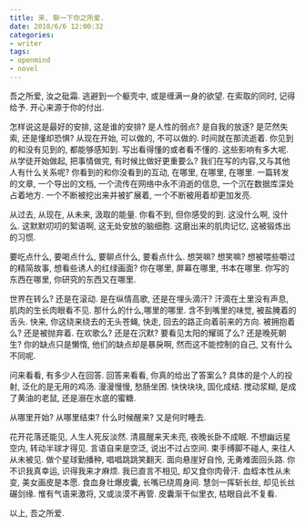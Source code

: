 ```yaml
---
title: 来, 聊一下你之所爱.
date: 2018/6/6 12:00:32
categories: 
- writer
tags:
- openmind
- novel
---
```



 

吾之所爱, 汝之砒霜. 逃避到一个躯壳中, 或是缠满一身的欲望. 在索取的同时, 记得给予. 开心来源于你的付出. 

怎样说这是最好的安排, 这是谁的安排? 是人性的弱点? 是自我的放逐? 是茫然失索, 还是懂却恐惧? 从现在开始, 可以做的, 不可以做的. 时间就在那流逝着. 你见到的和没有见到的, 都能够感知到. 写出看得懂的或者看不懂的. 这些影响有多大呢. 从学徒开始做起, 把事情做完, 有时候比做好更重要么? 我们在写的内容,又与其他人有什么关系呢? 你看到的和你没看到的互动, 在哪里, 在哪里, 在哪里. 一篇转发的文章, 一个导出的文档, 一个流传在网络中永不消逝的信息, 一个沉在数据库深处占着地方. 一个不断被挖出来并被扩展着, 一个不断被用着却更加发亮. 

从过去, 从现在, 从未来, 汲取的能量. 你看不到, 但你感受的到. 这没什么啊, 没什么. 这默默叨叨的絮语啊, 这无处安放的脑细胞. 这磨出来的肌肉记忆, 这被锻炼出的习惯. 

要吃点什么, 要喝点什么, 要聊点什么, 要看点什么. 想哭嘛? 想笑嘛? 想被喂些嚼过的精简故事, 想看些诱人的红绿画面? 你在哪里, 屏幕在哪里, 书本在哪里. 你写的东西在哪里, 你研究的东西又在哪里. 

世界在转么? 还是在滚动. 是在纵情高歌, 还是在埋头滴汗? 
汗滴在土里没有声息, 肌肉的生长肉眼看不见. 那什么的什么,哪里的哪里. 含不到嘴里的味觉, 被盐腌着的舌头. 快来, 你这绕来绕去的无头苍蝇, 快走, 回去的路正向着前来的方向. 被拥抱着么? 还是被抛弃着. 在欢歌么? 还是在沉默? 要看见太阳的耀斑了么? 还是晚死朝生? 你的缺点只是懒惰, 他们的缺点却是暴戾啊, 然而这不能控制的自己, 又有什么不同呢. 

问来看看, 有多少人在回答. 回答来看看, 你真的给出了答案么? 具体的是个人的投射, 泛化的是无用的鸡汤. 漫漫慢慢, 愁肠坐困. 快快块块, 固化成结. 搅动浆糊, 是成了黄油的老鼠, 还是溺在水底的蜜糖. 

从哪里开始? 从哪里结束? 什么时候醒来? 又是何时睡去. 

花开花落还能见, 人生人死反淡然. 清晨醒来天未亮, 夜晚长卧不成眠. 
不想幽远星空内, 转动半球才得见. 言语自来是空泛, 说出不过占空间. 
束手缚脚不碰人, 来往人从未被见. 做个星球勤播种, 唱唱跳跳笑翻天. 
面向悬崖好自怜, 无勇难面回头路. 你不识我真幸运, 识得我来才麻烦. 
我已直言不相见, 却又食你肉骨汗. 血蛭本性从未变, 美女画皮是本愿. 
食血身壮爆皮囊, 长嘴已绕周身间. 慧剑一挥斩长丝, 却见长丝碾剑缘. 
惟有气语来激将, 又或淡漠不再管. 皮囊渐干似里衣, 枯眼自此不复看.

以上, 吾之所爱. 